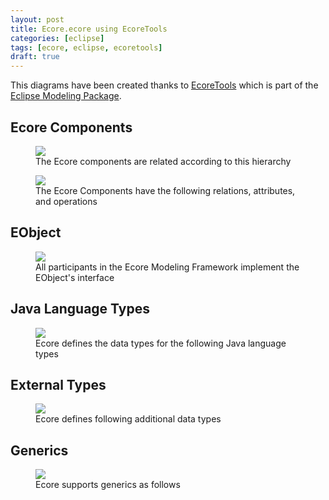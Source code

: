 ```yaml
---
layout: post
title: Ecore.ecore using EcoreTools
categories: [eclipse]
tags: [ecore, eclipse, ecoretools]
draft: true
---
```


This diagrams have been created thanks to [EcoreTools](www.eclipse.org/ecoretools) which is part of the [Eclipse Modeling Package](https://www.eclipse.org/downloads/packages/).

## Ecore Components 

<figure>
    <a href="{{ site.url }}/images/blog/ecore-components.png"><img src="{{ site.url }}/images/blog/ecore-components.png"></a>    
    <figcaption>The Ecore components are related according to this hierarchy</figcaption>
</figure>

<figure>
    <a href="{{ site.url }}/images/blog/ecore-components-detail.png"><img src="{{ site.url }}/images/blog/ecore-components-detail.png"></a>    
    <figcaption>The Ecore Components have the following relations, attributes, and operations</figcaption>
</figure>


## EObject

<figure>
    <a href="{{ site.url }}/images/blog/eobject.png"><img src="{{ site.url }}/images/blog/eobject.png"></a>    
    <figcaption>All participants in the Ecore Modeling Framework implement the EObject's interface</figcaption>
</figure>

## Java Language Types

<figure>   
    <a href="{{ site.url }}/images/blog/java-language-types.png"><img src="{{ site.url }}/images/blog/java-language-types.png"></a>    
    <figcaption>Ecore defines the data types for the following Java language types</figcaption>
</figure>

## External Types

<figure>   
    <a href="{{ site.url }}/images/blog/external-types.png"><img src="{{ site.url }}/images/blog/external-types.png"></a>    
    <figcaption>Ecore defines following additional data types</figcaption>
</figure>


## Generics

<figure>   
    <a href="{{ site.url }}/images/blog/generics.png"><img src="{{ site.url }}/images/blog/generics.png"></a>    
    <figcaption>Ecore supports generics as follows</figcaption>
</figure>








